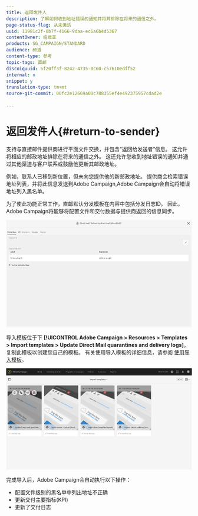 ```yaml
---
title: 返回发件人
description: 了解如何收到地址错误的通知并将其排除在将来的通信之外。
page-status-flag: 从未激活
uuid: 11981c2f-0b7f-4166-9daa-ec6a6b4d5367
contentOwner: 绍维亚
products: SG_CAMPAIGN/STANDARD
audience: 频道
content-type: 参考
topic-tags: 直邮
discoiquuid: 5f20ff3f-8242-4735-8c60-c57610edff52
internal: n
snippet: y
translation-type: tm+mt
source-git-commit: 00fc2e12669a00c788355ef4e492375957cdad2e

---
```



# 返回发件人{#return-to-sender}

支持与直接邮件提供商进行平面文件交换，并包含“返回给发送者”信息。 这允许将相应的邮政地址排除在将来的通信之外。 这还允许您收到地址错误的通知并通过其他渠道与客户联系或鼓励他更新其邮政地址。

例如，联系人已移到新位置，但未向您提供他的新邮政地址。 提供商会检索错误地址列表，并将此信息发送到Adobe Campaign,Adobe Campaign会自动将错误地址列入黑名单。

为了使此功能正常工作，直邮默认分发模板在内容中包括分发日志ID。 因此，Adobe Campaign将能够将配置文件和交付数据与提供商返回的信息同步。

![](assets/direct_mail_return_sender_1.png)

导入模板位于下 **[!UICONTROL Adobe Campaign > Resources > Templates > Import templates > Update Direct Mail quarantines and delivery logs]**。 复制此模板以创建您自己的模板。 有关使用导入模板的详细信息，请参阅 [使用导入模板](../../automating/using/defining-import-templates.md)。

![](assets/direct_mail_return_sender_2.png)

完成导入后，Adobe Campaign会自动执行以下操作：

* 配置文件级别的黑名单中列出地址不正确
* 更新交付主要指标(KPI)
* 更新了交付日志

